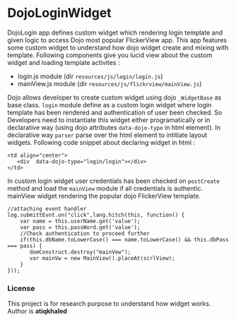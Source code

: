 # DojoLoginWidget
DojoLogin app defines custom widget which rendering login template and given logic to access Dojo most popular FlickerView app.
This app features some custom widget to understand how dojo widget create and mixing with template. 
Following components give you lucid view about the custom widget and loading template activites :

- login.js module (dir `resources/js/login/login.js`)
- mainView.js module (dir `resources/js/flickrview/mainView.js`)

Dojo allows developer to create custom widget using dojo `_WidgetBase` as base class. `login` module define as a custom login 
widget where login template has been rendered and authentication of user been checked. So Developers need to instantiate this
widget either programatically or in declarative way (using dojo attributes  `data-dojo-type` in html element). In declarative
way `parser` parse over the html element to intitiate layout widgets. Following code snippet about declaring widget in html :

```
<td align="center">
   <div  data-dojo-type="login/login"></div>
</td>
```
In custom login widget user credentials has been checked on `postCreate` method and load the `mainView` module if all credentials
is authentic. mainView widget rendering the popular dojo FlickerView template.

```
//attaching event handler
log.submittEvnt.on("click",lang.hitch(this, function() {
    var name = this.userName.get('value');
    var pass = this.passWord.get('value');
    //Check authentication to proceed further
    if(this.dbName.toLowerCase() === name.toLowerCase() && this.dbPass === pass) {
       domConstruct.destroy("mainVew");
       var mainVw = new MainView().placeAt(scrlView);
    }  
}));
```

### License

This project is for research purpose to understand how widget works. Author is **atiqkhaled**




